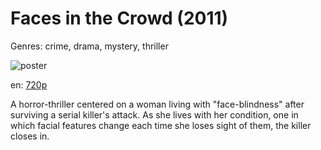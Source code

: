 # Faces in the Crowd (2011)

Genres: crime, drama, mystery, thriller

![poster](http://image.tmdb.org/t/p/w500/x5wucexdNDK4GGuZ83qLD8q6DY8.jpg)

en:
  [720p](magnet:?xt=urn:btih:60d375d037881ef68fee34cd2b96dfcfe8c8c097&dn=Faces+in+the+Crowd+(2011)&tr=udp%3A%2F%2Ftracker.yify-torrents.com%2Fannounce&tr=udp%3A%2F%2Fopen.demonii.com%3A1337&tr=udp%3A%2F%2Fexodus.desync.com%3A6969&tr=udp%3A%2F%2Ftracker.istole.it%3A80&tr=udp%3A%2F%2Ftracker.publicbt.com%3A80&tr=udp%3A%2F%2Ftracker.openbittorrent.com%3A80&tr=udp%3A%2F%2Ftracker.leechers-paradise.org%3A6969&tr=udp%3A%2F%2F9.rarbg.com%3A2710&tr=udp%3A%2F%2Fp4p.arenabg.ch%3A1337&tr=udp%3A%2F%2Fp4p.arenabg.com%3A1337&tr=udp%3A%2F%2Ftracker.coppersurfer.tk%3A6969)
  


A horror-thriller centered on a woman living with "face-blindness" after surviving a serial killer's attack. As she lives with her condition, one in which facial features change each time she loses sight of them, the killer closes in.